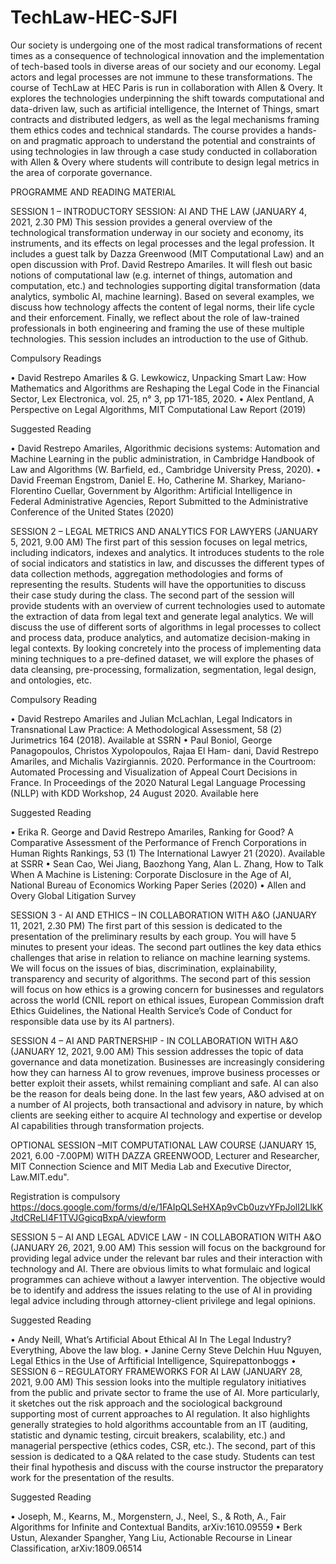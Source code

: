 # TechLaw-HEC-SJFI
Our society is undergoing one of the most radical transformations of recent times as a consequence of technological innovation and the implementation of tech-based tools in diverse areas of our society and our economy. Legal actors and legal processes are not immune to these transformations. The course of TechLaw at HEC Paris is run in collaboration with Allen & Overy. It explores the technologies underpinning the shift towards computational and data-driven law, such as artificial intelligence, the Internet of Things, smart contracts and distributed ledgers, as well as the legal mechanisms framing them ethics codes and technical standards. 
The course provides a hands-on and pragmatic approach to understand the potential and constraints of using technologies in law through a case study conducted in collaboration with Allen & Overy where students will contribute to design legal metrics in the area of corporate governance. 

PROGRAMME AND READING MATERIAL

SESSION 1 – INTRODUCTORY SESSION: AI AND THE LAW (JANUARY 4, 2021, 2.30 PM)
This session provides a general overview of the technological transformation underway in our society and economy, its instruments, and its effects on legal processes and the legal profession. It includes a guest talk by Dazza Greenwood (MIT Computational Law) and an open discussion with Prof. David Restrepo Amariles. It will flesh out basic notions of computational law (e.g. internet of things, automation and computation, etc.) and technologies supporting digital transformation (data analytics, symbolic AI, machine learning). Based on several examples, we discuss how technology affects the content of legal norms, their life cycle and their enforcement. Finally, we reflect about the role of law-trained professionals in both engineering and framing the use of these multiple technologies. This session includes an introduction to the use of Github. 

Compulsory Readings 

•	David Restrepo Amariles & G. Lewkowicz, Unpacking Smart Law: How Mathematics and Algorithms are Reshaping the Legal Code in the Financial Sector, Lex Electronica, vol. 25, n° 3, pp 171-185, 2020. 
•	Alex Pentland, A Perspective on Legal Algorithms, MIT Computational Law Report (2019)

Suggested Reading 

•	David Restrepo Amariles, Algorithmic decisions systems: Automation and Machine Learning in the public administration, in Cambridge Handbook of Law and Algorithms (W. Barfield, ed., Cambridge University Press, 2020). 
•	David Freeman Engstrom, Daniel E. Ho, Catherine M. Sharkey, Mariano-Florentino Cuellar, Government by Algorithm: Artificial Intelligence in Federal Administrative Agencies, Report Submitted to the Administrative Conference of the United States (2020)


SESSION 2 – LEGAL METRICS AND ANALYTICS FOR LAWYERS (JANUARY 5, 2021, 9.00 AM)
The first part of this session focuses on legal metrics, including indicators, indexes and analytics. It introduces students to the role of social indicators and statistics in law, and discusses the different types of data collection methods, aggregation methodologies and forms of representing the results. Students will have the opportunities to discuss their case study during the class. The second part of the session will provide students with an overview of current technologies used to automate the extraction of data from legal text and generate legal analytics. We will discuss the use of different sorts of algorithms in legal processes to collect and process data, produce analytics, and automatize decision-making in legal contexts. By looking concretely into the process of implementing data mining techniques to a pre-defined dataset, we will explore the phases of data cleansing, pre-processing, formalization, segmentation, legal design, and ontologies, etc. 

Compulsory Reading

•	David Restrepo Amariles and Julian McLachlan, Legal Indicators in Transnational Law Practice: A Methodological Assessment, 58 (2) Jurimetrics 164 (2018). Available at SSRN
•	Paul Boniol, George Panagopoulos, Christos Xypolopoulos, Rajaa El Ham- dani, David Restrepo Amariles, and Michalis Vazirgiannis. 2020. Performance in the Courtroom: Automated Processing and Visualization of Appeal Court Decisions in France. In Proceedings of the 2020 Natural Legal Language Processing (NLLP) with KDD Workshop, 24 August 2020. Available here 

Suggested Reading

•	Erika R. George and David Restrepo Amariles, Ranking for Good? A Comparative Assessment of the Performance of French Corporations in Human Rights Rankings, 53 (1) The International Lawyer 21 (2020). Available at SSRR
•	Sean Cao, Wei Jiang, Baozhong Yang, Alan L. Zhang, How to Talk When A Machine is Listening: Corporate Disclosure in the Age of AI, National Bureau of Economics Working Paper Series (2020)
•	Allen and Overy Global Litigation Survey




SESSION 3 - AI AND ETHICS – IN COLLABORATION WITH A&O (JANUARY 11, 2021, 2.30 PM)
The first part of this session is dedicated to the presentation of the preliminary results by each group. You will have 5 minutes to present your ideas. The second part outlines the key data ethics challenges that arise in relation to reliance on machine learning systems. We will focus on the issues of bias, discrimination, explainability, transparency and security of algorithms. The second part of this session will focus on how ethics is a growing concern for businesses and regulators across the world (CNIL report on ethical issues, European Commission draft Ethics Guidelines, the National Health Service’s Code of Conduct for responsible data use by its AI partners).

SESSION 4 –  AI AND PARTNERSHIP - IN COLLABORATION WITH A&O (JANUARY 12, 2021, 9.00 AM)
This session addresses the topic of data governance and data monetization. Businesses are increasingly considering how they can harness AI to grow revenues, improve business processes or better exploit their assets, whilst remaining compliant and safe.  AI can also be the reason for deals being done. In the last few years, A&O advised at on a number of AI projects, both transactional and advisory in nature, by which clients are seeking either to acquire AI technology and expertise or develop AI capabilities through transformation projects. 

OPTIONAL SESSION –MIT COMPUTATIONAL LAW COURSE (JANUARY 15, 2021, 6.00 -7.00PM)
WITH DAZZA GREENWOOD, Lecturer and Researcher, MIT Connection Science and MIT Media Lab and Executive Director, Law.MIT.edu".

Registration is compulsory https://docs.google.com/forms/d/e/1FAIpQLSeHXAp9vCb0uzvYFpJolI2LlkKJtdCReLI4F1TVJGgicqBxpA/viewform


SESSION 5 – AI AND LEGAL ADVICE LAW - IN COLLABORATION WITH A&O (JANUARY 26, 2021, 9.00 AM)
This session will focus on the background for providing legal advice under the relevant bar rules and their interaction with technology and AI. There are obvious limits to what formulaic and logical programmes can achieve without a lawyer intervention. The objective would be to identify and address the issues relating to the use of AI in providing legal advice including through attorney-client privilege and legal opinions. 

Suggested Reading 

•	Andy Neill, What’s Artificial About Ethical AI In The Legal Industry? Everything, Above the law blog.
•	Janine Cerny Steve Delchin Huu Nguyen, Legal Ethics in the Use of Arftificial Intelligence, Squirepattonboggs
•	
SESSION 6 – REGULATORY FRAMEWORKS FOR AI LAW (JANUARY 28, 2021, 9.00 AM)
This session looks into the multiple regulatory initiatives from the public and private sector to frame the use of AI. More particularly, it sketches out the risk approach and the sociological background supporting most of current approaches to AI regulation. It also highlights generally strategies to hold algorithms accountable from an IT (auditing, statistic and dynamic testing, circuit breakers, scalability, etc.) and managerial perspective (ethics codes, CSR, etc.). The second, part of this session is dedicated to a Q&A related to the case study. Students can test their final hypothesis and discuss with the course instructor the preparatory work for the presentation of the results.  

Suggested Reading

•	Joseph, M., Kearns, M., Morgenstern, J., Neel, S., & Roth, A., Fair Algorithms for Infinite and Contextual Bandits, arXiv:1610.09559 
•	Berk Ustun, Alexander Spangher, Yang Liu, Actionable Recourse in Linear Classification, arXiv:1809.06514

